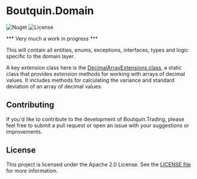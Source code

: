 # Boutquin.Domain

![Nuget](https://img.shields.io/nuget/vpre/boutquin.domain?style=for-the-badge) ![License](https://img.shields.io/github/license/boutquin/boutquin.domain?style=for-the-badge)

*** Very much a work in progress ***

This will contain all entities, enums, exceptions, interfaces, types and logic specific to the domain layer.

A key extension class here is the [DecimalArrayExtensions class](https://github.com/boutquin/Boutquin.Domain/blob/master/Domain/doc/DecimalArrayExtensions.md), a static class that provides extension methods for working with arrays of decimal values. It includes methods for calculating the variance and standard deviation of an array of decimal values.

## Contributing

If you'd like to contribute to the development of Boutquin.Trading, please feel free to submit a pull request or open an issue with your suggestions or improvements.

## License

This project is licensed under the Apache 2.0 License. See the [LICENSE file](https://github.com/boutquin/Boutquin.Domain/blob/master/Domain/LICENSE.txt) for more information.
